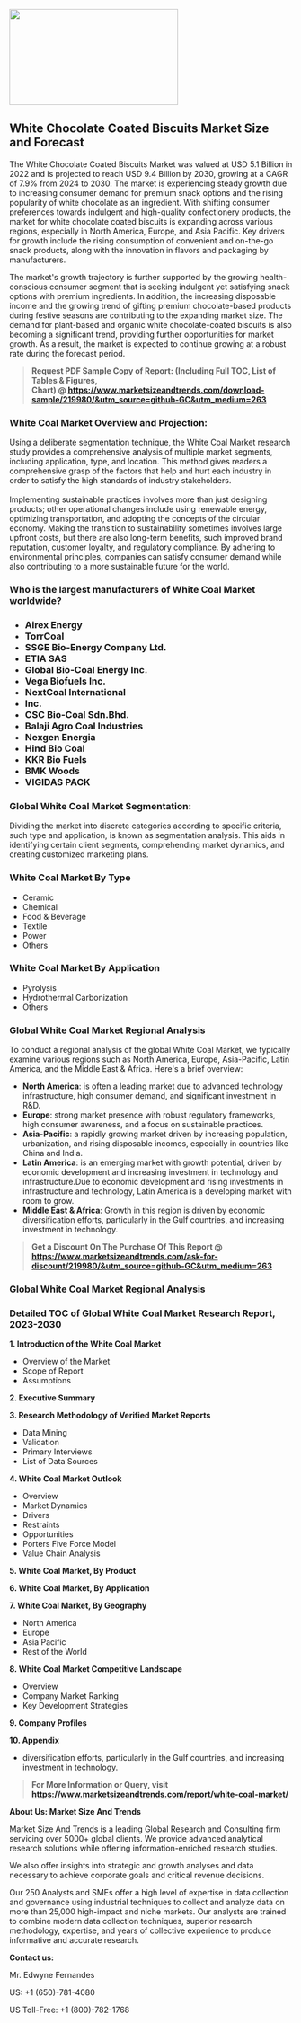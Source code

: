 <p><img class="alignnone size-medium wp-image-20088" src="https://ffe5etoiles.com/wp-content/uploads/2024/12/MST1-300x171.png" alt="" width="300" height="171" /></p><h2>White Chocolate Coated Biscuits Market Size and Forecast</h2><p>The White Chocolate Coated Biscuits Market was valued at USD 5.1 Billion in 2022 and is projected to reach USD 9.4 Billion by 2030, growing at a CAGR of 7.9% from 2024 to 2030. The market is experiencing steady growth due to increasing consumer demand for premium snack options and the rising popularity of white chocolate as an ingredient. With shifting consumer preferences towards indulgent and high-quality confectionery products, the market for white chocolate coated biscuits is expanding across various regions, especially in North America, Europe, and Asia Pacific. Key drivers for growth include the rising consumption of convenient and on-the-go snack products, along with the innovation in flavors and packaging by manufacturers.</p><p>The market's growth trajectory is further supported by the growing health-conscious consumer segment that is seeking indulgent yet satisfying snack options with premium ingredients. In addition, the increasing disposable income and the growing trend of gifting premium chocolate-based products during festive seasons are contributing to the expanding market size. The demand for plant-based and organic white chocolate-coated biscuits is also becoming a significant trend, providing further opportunities for market growth. As a result, the market is expected to continue growing at a robust rate during the forecast period.</p></p><blockquote id="" class=""><strong>Request PDF Sample Copy of Report: (Including Full TOC, List of Tables &amp; Figures, Chart)&nbsp;@&nbsp;<strong><a href="https://www.marketsizeandtrends.com/download-sample/219980/&utm_source=github-GC&utm_medium=263" target="_blank">https://www.marketsizeandtrends.com/download-sample/219980/&utm_source=github-GC&utm_medium=263</a></strong></strong></blockquote><h3 id="" class="">White Coal Market&nbsp;Overview and Projection:</h3><p id="" class="">Using a deliberate segmentation technique, the White Coal Market research study provides a comprehensive analysis of multiple market segments, including application, type, and location. This method gives readers a comprehensive grasp of the factors that help and hurt each industry in order to satisfy the high standards of industry stakeholders. <br /> <br />Implementing sustainable practices involves more than just designing products; other operational changes include using renewable energy, optimizing transportation, and adopting the concepts of the circular economy. Making the transition to sustainability sometimes involves large upfront costs, but there are also long-term benefits, such improved brand reputation, customer loyalty, and regulatory compliance. By adhering to environmental principles, companies can satisfy consumer demand while also contributing to a more sustainable future for the world.</p><h3 id="" class="">Who is the largest manufacturers of&nbsp;White Coal Market worldwide?</h3><h3 class=""><p><ul><li>Airex Energy </li><li> TorrCoal </li><li> SSGE Bio-Energy Company Ltd. </li><li> ETIA SAS </li><li> Global Bio-Coal Energy Inc. </li><li> Vega Biofuels Inc. </li><li> NextCoal International </li><li> Inc. </li><li> CSC Bio-Coal Sdn.Bhd. </li><li> Balaji Agro Coal lndustries </li><li> Nexgen Energia </li><li> Hind Bio Coal </li><li> KKR Bio Fuels </li><li> BMK Woods </li><li> VIGIDAS PACK</li></ul></p></h3><h3 id="" class="">Global&nbsp;White Coal Market Segmentation:</h3><p id="" class="">Dividing the market into discrete categories according to specific criteria, such type and application, is known as segmentation analysis. This aids in identifying certain client segments, comprehending market dynamics, and creating customized marketing plans.</p><h3 id="" class="">White Coal Market&nbsp;By Type</h3><p><p><ul><li>Ceramic</li><li> Chemical</li><li> Food & Beverage</li><li> Textile</li><li> Power</li><li> Others</p></li></ul></p></p><h3 id="" class="">White Coal Market&nbsp;By Application</h3><p class=""><p><ul><li>Pyrolysis</li><li> Hydrothermal Carbonization</li><li> Others</li></ul></p></p><h3 id="" class="">Global White Coal Market Regional Analysis</h3><p id="" class="">To conduct a regional analysis of the global White Coal Market, we typically examine various regions such as North America, Europe, Asia-Pacific, Latin America, and the Middle East &amp; Africa. Here's a brief overview:</p><ul><li><strong>North America</strong>: is often a leading market due to advanced technology infrastructure, high consumer demand, and significant investment in R&amp;D.</li><li><strong>Europe</strong>: strong market presence with robust regulatory frameworks, high consumer awareness, and a focus on sustainable practices.</li><li><strong>Asia-Pacific</strong>: a rapidly growing market driven by increasing population, urbanization, and rising disposable incomes, especially in countries like China and India.</li><li><strong>Latin America</strong>: is an emerging market with growth potential, driven by economic development and increasing investment in technology and infrastructure.Due to economic development and rising investments in infrastructure and technology, Latin America is a developing market with room to grow.</li><li><strong>Middle East &amp; Africa</strong>: Growth in this region is driven by economic diversification efforts, particularly in the Gulf countries, and increasing investment in technology.</li></ul><blockquote id="" class=""><strong>Get a Discount On The Purchase Of This Report @ <strong><a href="https://www.marketsizeandtrends.com/ask-for-discount/219980/&utm_source=github-GC&utm_medium=263" target="_blank">https://www.marketsizeandtrends.com/ask-for-discount/219980/&utm_source=github-GC&utm_medium=263</a></strong></strong></blockquote><h3 id="" class="">Global White Coal Market Regional Analysis</h3><h3 id="" class="">Detailed TOC of Global White Coal Market Research Report, 2023-2030</h3><p id="" class=""><strong>1. Introduction of the White Coal Market</strong></p><ul><li>Overview of the Market</li><li>Scope of Report</li><li>Assumptions</li></ul><p id="" class=""><strong>2. Executive Summary</strong></p><p id="" class=""><strong>3. Research Methodology of Verified Market Reports</strong></p><ul><li>Data Mining</li><li>Validation</li><li>Primary Interviews</li><li>List of Data Sources</li></ul><p id="" class=""><strong>4. White Coal Market Outlook</strong></p><ul><li>Overview</li><li>Market Dynamics</li><li>Drivers</li><li>Restraints</li><li>Opportunities</li><li>Porters Five Force Model</li><li>Value Chain Analysis</li></ul><p id="" class=""><strong>5. White Coal Market, By Product</strong></p><p id="" class=""><strong>6. White Coal Market, By Application</strong></p><p id="" class=""><strong>7. White Coal Market, By Geography</strong></p><ul><li>North America</li><li>Europe</li><li>Asia Pacific</li><li>Rest of the World</li></ul><p id="" class=""><strong>8. White Coal Market Competitive Landscape</strong></p><ul><li>Overview</li><li>Company Market Ranking</li><li>Key Development Strategies</li></ul><p id="" class=""><strong>9. Company Profiles</strong></p><p id="" class=""><strong>10. Appendix</strong></p><ul><li>diversification efforts, particularly in the Gulf countries, and increasing investment in technology.</li></ul><blockquote id="" class=""><strong>For More Information or Query, visit <strong><strong><a href="https://www.marketsizeandtrends.com/report/white-coal-market/" target="_blank">https://www.marketsizeandtrends.com/report/white-coal-market/</a></strong></strong></strong></blockquote><p id="" class=""><strong>About Us: Market Size And Trends</strong></p><p id="" class="">Market Size And Trends is a leading Global Research and Consulting firm servicing over 5000+ global clients. We provide advanced analytical research solutions while offering information-enriched research studies.</p><p id="" class="">We also offer insights into strategic and growth analyses and data necessary to achieve corporate goals and critical revenue decisions.</p><p id="" class="">Our 250 Analysts and SMEs offer a high level of expertise in data collection and governance using industrial techniques to collect and analyze data on more than 25,000 high-impact and niche markets. Our analysts are trained to combine modern data collection techniques, superior research methodology, expertise, and years of collective experience to produce informative and accurate research.</p><p id="" class=""><strong>Contact us:</strong></p><p id="" class="">Mr. Edwyne Fernandes</p><p id="" class="">US: +1 (650)-781-4080</p><p id="" class="">US Toll-Free: +1 (800)-782-1768</p>
